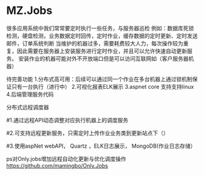 # MZ.Jobs

很多应用系统中我们常常要定时执行一些任务，与服务器巡检
例如：数据库死锁检测，硬盘检测，业务数据定时回传，定时作业，缓存数据的定时更新、定时发送邮件，订单系统判断
当维护的机器过多，需要耗费较大人力，每次操作较为重复，因此需要在服务器上安装服务进行定时作业，并且可以允许快速自动更新服务。
安装作业的机器可能对外不开放端口但是可以访问互联网如（客户服务器机器）
 
待完善功能
1.分布式高可用：后续可以通过同一个作业在多台机器上通过锁机制保证只有一台执行（进行中）
2.可视化报表ELK展示
3.aspnet core 支持支持linux
4.后端管理服务代码

 

 
分布式远程调度器

#1.通过远程API动态调整对应执行机器上的调度服务

#2.可支持远程更新服务，只需定时上传作业业务类到更新站点下（）

#3.使用aspNet webAPI， Quartz ，ELK日志展示， MongoDB(作业日志存储）



ps对Only.jobs增加远程自动化更新与优化调度操作
https://github.com/mamingbo/Only.Jobs
